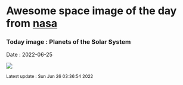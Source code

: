 
# Awesome space image of the day from [nasa](https://api.nasa.gov/)

### Today image : Planets of the Solar System

Date : 2022-06-25


![](https://apod.nasa.gov/apod/image/2206/20220624_ALLINEAMENTO_SPECIALEweb600h.jpg)

<small>Latest update : Sun Jun 26 03:36:54 2022</small>


